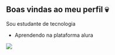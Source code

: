 ## Boas vindas ao meu perfil 💀

Sou estudante de tecnologia 

- Aprendendo na plataforma alura

![](https://media1.tenor.com/m/KALZfagPL6EAAAAC/mads-mikkelsen.gif)
